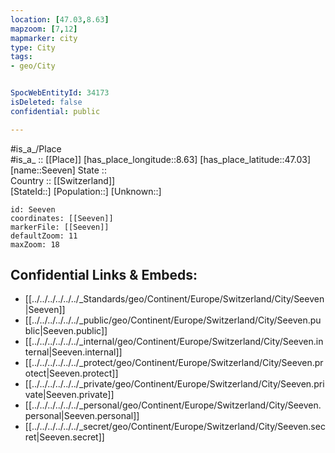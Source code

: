 ```yaml
---
location: [47.03,8.63] 
mapzoom: [7,12] 
mapmarker: city 
type: City
tags:
- geo/City


SpocWebEntityId: 34173
isDeleted: false
confidential: public

---
```

#is_a_/Place  
#is_a_ :: [[Place]] 
[has_place_longitude::8.63] 
[has_place_latitude::47.03] 
[name::Seeven] 
State ::  
Country :: [[Switzerland]]  
[StateId::] 
[Population::] 
[Unknown::] 


```leaflet
id: Seeven
coordinates: [[Seeven]] 
markerFile: [[Seeven]] 
defaultZoom: 11 
maxZoom: 18
```


## Confidential Links & Embeds: 
- [[../../../../../../_Standards/geo/Continent/Europe/Switzerland/City/Seeven|Seeven]] 
- [[../../../../../../_public/geo/Continent/Europe/Switzerland/City/Seeven.public|Seeven.public]] 
- [[../../../../../../_internal/geo/Continent/Europe/Switzerland/City/Seeven.internal|Seeven.internal]] 
- [[../../../../../../_protect/geo/Continent/Europe/Switzerland/City/Seeven.protect|Seeven.protect]] 
- [[../../../../../../_private/geo/Continent/Europe/Switzerland/City/Seeven.private|Seeven.private]] 
- [[../../../../../../_personal/geo/Continent/Europe/Switzerland/City/Seeven.personal|Seeven.personal]] 
- [[../../../../../../_secret/geo/Continent/Europe/Switzerland/City/Seeven.secret|Seeven.secret]] 
